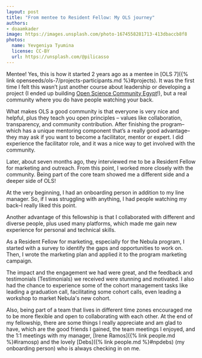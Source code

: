 ```yaml
---
layout: post
title: "From mentee to Resident Fellow: My OLS journey"
authors:
- doaamkader
image: https://images.unsplash.com/photo-1674558281713-413dbaccb8f8
photos:
  name: Yevgeniya Tyumina
  license: CC-BY
  url: https://unsplash.com/@pilicasso
---
```


Mentee! Yes, this is how it started 2 years ago as a mentee in [OLS 7]({% link openseeds/ols-7/projects-participants.md %}#projects). 
It was the first time I felt this wasn’t just another course about leadership or developing a project (I ended up building [Open Science Community Egypt](https://osc-international.com/osc-egypt/)!), 
but a real community where you do have people watching your back.

What makes OLS a good community is that everyone is very nice and helpful, plus they teach you open principles – values like collaboration, transparency, and community contribution.
After finishing the program–which has a unique mentoring component that’s a really good advantage–they may ask if you want to become a facilitator, mentor or expert. 
I did experience the facilitator role, and it was a nice way to get involved with the community. 

Later, about seven months ago, they interviewed me to be a Resident Fellow for marketing and outreach. 
From this point, I worked more closely with the community. Being part of the core team showed me a different side and a deeper side of OLS!

At the very beginning, I had an onboarding person in addition to my line manager.
So, if  I was struggling with anything, I had people watching my back–I really liked this point.

Another advantage of this fellowship is that I collaborated with different and diverse people, plus used many platforms, which made me gain new experience for personal and technical skills.

As a Resident Fellow for marketing, especially for the Nebula program, I started with a survey to identify the gaps and opportunities to work on. 
Then, I wrote the marketing plan and applied it to the program marketing campaign.

The impact and the engagement we had were great, and the feedback and testimonials (Testimonials) we received were stunning and motivated. 
I also had the chance to experience some of the cohort management tasks like leading a graduation call, facilitating some cohort calls, even leading a workshop to market Nebula's new cohort.

Also, being part of a team that lives in different time zones encouraged me to be more flexible and open to collaborating with each other. 
At the end of my fellowship, there are some things I really appreciate and am glad to have, which are the good friends I gained, the team meetings I enjoyed, 
and the 1:1 meetings with my manager, [Irene Ramos]({% link people.md %}#iramosp) and the lovely [Debs]({% link people.md %}#npdebs) (my onboarding person) who is always checking in on me. 
